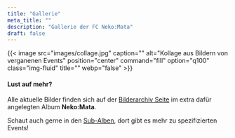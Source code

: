 ```yaml
---
title: "Gallerie"
meta_title: ""
description: "Gallerie der FC Neko:Mata"
draft: false
---
```


{{< image src="images/collage.jpg" caption="" alt="Kollage aus Bildern von verganenen Events" position="center" command="fill" option="q100" class="img-fluid" title="" webp="false" >}}

#### Lust auf mehr?

Alle aktuelle Bilder finden sich auf der [Bilderarchiv Seite](https://img.electronicping.net/album/Final-Fantasy-XIV-Neko%3AMata.28i) im extra dafür angelegten Album **Neko:Mata**.

Schaut auch gerne in den [Sub-Alben](https://img.electronicping.net/album/Final-Fantasy-XIV-Neko%3AMata.28i/sub/?sort=name_asc), dort gibt es mehr zu spezifizierten Events!

<!-- <embed src="https://img.electronicping.net/album/Final-Fantasy-XIV-Neko%3AMata.28i" style="width:500px; height: 300px;"> -->